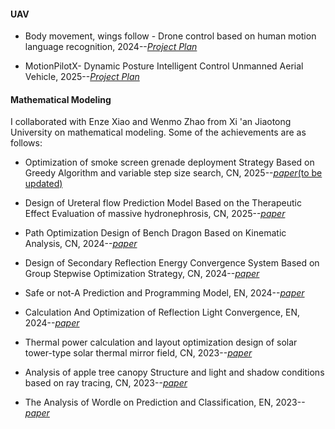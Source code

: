 #### UAV

- Body movement, wings follow - Drone control based on human motion language recognition, 2024--[_Project Plan_](UAV/v1)

- MotionPilotX- Dynamic Posture Intelligent Control Unmanned Aerial Vehicle, 2025--[_Project Plan_](UAV/v2)

#### Mathematical Modeling
I collaborated with Enze Xiao and Wenmo Zhao from Xi 'an Jiaotong University on mathematical modeling. Some of the achievements are as follows:

- Optimization of smoke screen grenade deployment Strategy Based on Greedy Algorithm and variable step size search, CN, 2025--[_paper_(to be updated)]()

- Design of Ureteral flow Prediction Model Based on the Therapeutic Effect Evaluation of massive hydronephrosis, CN, 2025--[_paper_](MathModeling/基于巨大肾积水治疗疗效评估的输尿管流量预测模型设计.pdf)

- Path Optimization Design of Bench Dragon Based on Kinematic Analysis, CN, 2024--[_paper_](MathModeling/基于运动学分析的板凳龙路径优化设计.pdf)

- Design of Secondary Reflection Energy Convergence System Based on Group Stepwise Optimization Strategy, CN, 2024--[_paper_](MathModeling/基于分组步进式优化策略的二次反射能量汇聚系统设计.pdf)

- Safe or not-A Prediction and Programming Model, EN, 2024--[_paper_](MathModeling/Safeornot-APredictionandProgrammingModel.pdf)

- Calculation And Optimization of Reflection Light Convergence, EN, 2024--[_paper_](MathModeling/CalculationAndOptimizationofReflectionLightConvergence.pdf)

- Thermal power calculation and layout optimization design of solar tower-type solar thermal mirror field, CN, 2023--[_paper_](MathModeling/太阳能塔式光热镜场的热功率计算及布局优化设计.pdf)

- Analysis of apple tree canopy Structure and light and shadow conditions based on ray tracing, CN, 2023--[_paper_](MathModeling/基于光线追踪的苹果树树冠结构与受光和阴影情况分析.pdf)

- The Analysis of Wordle on Prediction and Classification, EN, 2023--[_paper_](MathModeling/TheAnalysisofWordleonPredictionandClassification.pdf)

